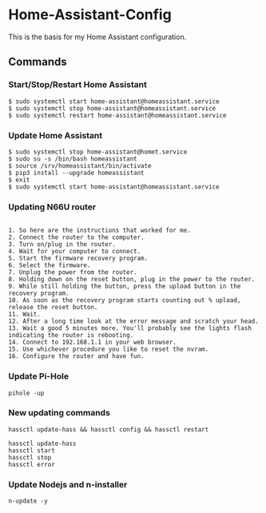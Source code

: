 # Home-Assistant-Config

This is the basis for my Home Assistant configuration.

## Commands

### Start/Stop/Restart Home Assistant
```
$ sudo systemctl start home-assistant@homeassistant.service
$ sudo systemctl stop home-assistant@homeassistant.service
$ sudo systemctl restart home-assistant@homeassistant.service
```

### Update Home Assistant
```
$ sudo systemctl stop home-assistant@homet.service 
$ sudo su -s /bin/bash homeassistant
$ source /srv/homeassistant/bin/activate
$ pip3 install --upgrade homeassistant
$ exit
$ sudo systemctl start home-assistant@homeassistant.service
```
### Updating N66U router

```

1. So here are the instructions that worked for me.
2. Connect the router to the computer.
3. Turn on/plug in the router.
4. Wait for your computer to connect.
5. Start the firmware recovery program.
6. Select the firmware.
7. Unplug the power from the router.
8. Holding down on the reset button, plug in the power to the router.
9. While still holding the button, press the upload button in the recovery program.
10. As soon as the recovery program starts counting out % upload, release the reset button.
11. Wait.
12. After a long time look at the error message and scratch your head.
13. Wait a good 5 minutes more. You'll probably see the lights flash indicating the router is rebooting.
14. Connect to 192.168.1.1 in your web browser.
15. Use whichever procedure you like to reset the nvram.
16. Configure the router and have fun.
```
### Update Pi-Hole

```
pihole -up
```

### New updating commands

```
hassctl update-hass && hassctl config && hassctl restart
```
```
hassctl update-hass
hassctl start
hassctl stop
hassctl error
```
### Update Nodejs and n-installer

```
n-update -y
```
